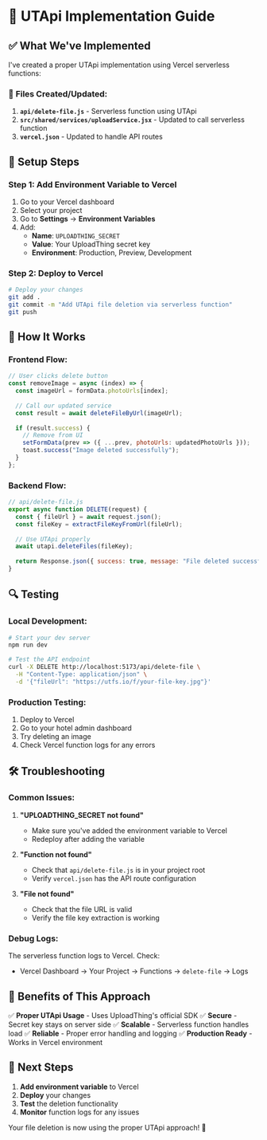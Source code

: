 # 🚀 UTApi Implementation Guide

## ✅ **What We've Implemented**

I've created a proper UTApi implementation using Vercel serverless functions:

### 📁 **Files Created/Updated:**

1. **`api/delete-file.js`** - Serverless function using UTApi
2. **`src/shared/services/uploadService.jsx`** - Updated to call serverless function
3. **`vercel.json`** - Updated to handle API routes

## 🔧 **Setup Steps**

### **Step 1: Add Environment Variable to Vercel**

1. Go to your Vercel dashboard
2. Select your project
3. Go to **Settings** → **Environment Variables**
4. Add:
   - **Name**: `UPLOADTHING_SECRET`
   - **Value**: Your UploadThing secret key
   - **Environment**: Production, Preview, Development

### **Step 2: Deploy to Vercel**

```bash
# Deploy your changes
git add .
git commit -m "Add UTApi file deletion via serverless function"
git push
```

## 🎯 **How It Works**

### **Frontend Flow:**
```javascript
// User clicks delete button
const removeImage = async (index) => {
  const imageUrl = formData.photoUrls[index];
  
  // Call our updated service
  const result = await deleteFileByUrl(imageUrl);
  
  if (result.success) {
    // Remove from UI
    setFormData(prev => ({ ...prev, photoUrls: updatedPhotoUrls }));
    toast.success("Image deleted successfully");
  }
};
```

### **Backend Flow:**
```javascript
// api/delete-file.js
export async function DELETE(request) {
  const { fileUrl } = await request.json();
  const fileKey = extractFileKeyFromUrl(fileUrl);
  
  // Use UTApi properly
  await utapi.deleteFiles(fileKey);
  
  return Response.json({ success: true, message: "File deleted successfully" });
}
```

## 🔍 **Testing**

### **Local Development:**
```bash
# Start your dev server
npm run dev

# Test the API endpoint
curl -X DELETE http://localhost:5173/api/delete-file \
  -H "Content-Type: application/json" \
  -d '{"fileUrl": "https://utfs.io/f/your-file-key.jpg"}'
```

### **Production Testing:**
1. Deploy to Vercel
2. Go to your hotel admin dashboard
3. Try deleting an image
4. Check Vercel function logs for any errors

## 🛠️ **Troubleshooting**

### **Common Issues:**

1. **"UPLOADTHING_SECRET not found"**
   - Make sure you've added the environment variable to Vercel
   - Redeploy after adding the variable

2. **"Function not found"**
   - Check that `api/delete-file.js` is in your project root
   - Verify `vercel.json` has the API route configuration

3. **"File not found"**
   - Check that the file URL is valid
   - Verify the file key extraction is working

### **Debug Logs:**

The serverless function logs to Vercel. Check:
- Vercel Dashboard → Your Project → Functions → `delete-file` → Logs

## 🎉 **Benefits of This Approach**

✅ **Proper UTApi Usage** - Uses UploadThing's official SDK
✅ **Secure** - Secret key stays on server side
✅ **Scalable** - Serverless function handles load
✅ **Reliable** - Proper error handling and logging
✅ **Production Ready** - Works in Vercel environment

## 📝 **Next Steps**

1. **Add environment variable** to Vercel
2. **Deploy** your changes
3. **Test** the deletion functionality
4. **Monitor** function logs for any issues

Your file deletion is now using the proper UTApi approach! 🚀

